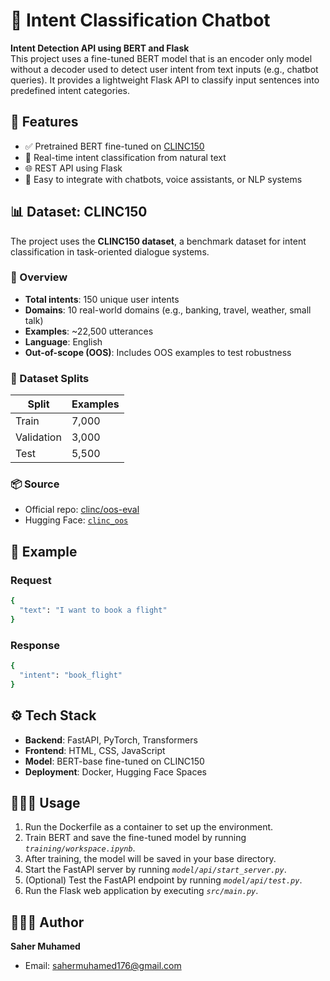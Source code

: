 # 🤖 Intent Classification Chatbot

**Intent Detection API using BERT and Flask**  
This project uses a fine-tuned BERT model that is an encoder only model without a decoder used to detect user intent from text inputs (e.g., chatbot queries). It provides a lightweight Flask API to classify input sentences into predefined intent categories.


## 🔧 Features

- ✅ Pretrained BERT fine-tuned on [CLINC150](https://huggingface.co/datasets/clinc_oos)
- 🧠 Real-time intent classification from natural text
- 🌐 REST API using Flask
- 🤖 Easy to integrate with chatbots, voice assistants, or NLP systems

## 📊 Dataset: CLINC150

The project uses the **CLINC150 dataset**, a benchmark dataset for intent classification in task-oriented dialogue systems.

### 🧾 Overview

- **Total intents**: 150 unique user intents
- **Domains**: 10 real-world domains (e.g., banking, travel, weather, small talk)
- **Examples**: ~22,500 utterances
- **Language**: English
- **Out-of-scope (OOS)**: Includes OOS examples to test robustness

### 📁 Dataset Splits

| Split       | Examples |
|-------------|----------|
| Train       | 7,000   |
| Validation  | 3,000    |
| Test        | 5,500    |

### 📦 Source

- Official repo: [clinc/oos-eval](https://github.com/clinc/oos-eval)
- Hugging Face: [`clinc_oos`](https://huggingface.co/datasets/clinc_oos)


## 🚀 Example

### Request
```bash
{
  "text": "I want to book a flight"
}
```
### Response
```bash
{
  "intent": "book_flight"
}
```


## ⚙️ Tech Stack

- **Backend**: FastAPI, PyTorch, Transformers
- **Frontend**: HTML, CSS, JavaScript
- **Model**: BERT-base fine-tuned on CLINC150
- **Deployment**: Docker, Hugging Face Spaces

## 🧑🏻‍💻 Usage

1. Run the Dockerfile as a container to set up the environment.  
2. Train BERT and save the fine-tuned model by running *`training/workspace.ipynb`*.  
3. After training, the model will be saved in your base directory.  
4. Start the FastAPI server by running *`model/api/start_server.py`*.  
5. (Optional) Test the FastAPI endpoint by running *`model/api/test.py`*.  
6. Run the Flask web application by executing *`src/main.py`*.  


## 🙋🏻‍♂️ Author

**Saher Muhamed**
- Email: sahermuhamed176@gmail.com